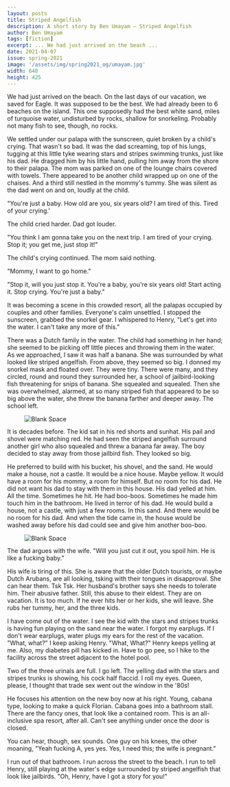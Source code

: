 ```yaml
---
layout: posts
title: Striped Angelfish
description: A short story by Ben Umayam – Striped Angelfish
author: Ben Umayam
tags: [fiction]
excerpt: ... We had just arrived on the beach ...
date: 2021-04-07
issue: spring-2021
image: '/assets/img/spring2021_og/umayam.jpg'
width: 640
height: 425
---
```


We had just arrived on the beach. On the last days of our vacation, we
saved for Eagle. It was supposed to be the best. We had already been to
6 beaches on the island. This one supposedly had the best white sand,
miles of turquoise water, undisturbed by rocks, shallow for snorkeling.
Probably not many fish to see, though, no rocks.

We settled under our palapa with the sunscreen, quiet broken by a
child's crying. That wasn't so bad. It was the dad screaming, top of his
lungs, tugging at this little tyke wearing stars and stripes swimming
trunks, just like his dad. He dragged him by his little hand, pulling
him away from the shore to their palapa. The mom was parked on one of
the lounge chairs covered with towels. There appeared to be another
child wrapped up on one of the chaises. And a third still nestled in the
mommy's tummy. She was silent as the dad went on and on, loudly at the
child.

"You're just a baby. How old are you, six years old? I am tired of this.
Tired of your crying.'

The child cried harder. Dad got louder.

"You think I am gonna take you on the next trip. I am tired of your
crying. Stop it; you get me, just stop it!"

The child's crying continued. The mom said nothing.

"Mommy, I want to go home."

"Stop it, will you just stop it. You're a baby, you're six years old!
Start acting it. Stop crying. You're just a baby."

It was becoming a scene in this crowded resort, all the palapas occupied
by couples and other families. Everyone's calm unsettled. I stopped the
sunscreen, grabbed the snorkel gear. I whispered to Henry, "Let's get
into the water. I can't take any more of this."

There was a Dutch family in the water. The child had something in her
hand; she seemed to be picking off little pieces and throwing them in
the water. As we approached, I saw it was half a banana. She was
surrounded by what looked like striped angelfish. From above, they
seemed so big. I donned my snorkel mask and floated over. They were
tiny. There were many, and they circled, round and round they surrounded
her, a school of jailbird-looking fish threatening for snips of banana.
She squealed and squealed. Then she was overwhelmed, alarmed, at so many
striped fish that appeared to be so big above the water, she threw the
banana farther and deeper away. The school left.

<figure class="my-4 py-3 ">
  <img src="{{ '/assets/img/dinkus.png' | prepend: site.baseurl }}" class="d-block mx-auto" alt="Blank Space" style="max-height:15px;" />
</figure>

It is decades before. The kid sat in his red shorts and sunhat. His pail
and shovel were matching red. He had seen the striped angelfish surround
another girl who also squealed and threw a banana far away. The boy
decided to stay away from those jailbird fish. They looked so big.

He preferred to build with his bucket, his shovel, and the sand. He
would make a house, not a castle. It would be a nice house. Maybe
yellow. It would have a room for his mommy, a room for himself. But no
room for his dad. He did not want his dad to stay with them in this
house. His dad yelled at him. All the time. Sometimes he hit. He had
boo-boos. Sometimes he made him touch him in the bathroom. He lived in
terror of his dad. He would build a house, not a castle, with just a few
rooms. In this sand. And there would be no room for his dad. And when
the tide came in, the house would be washed away before his dad could
see and give him another boo-boo.

<figure class="my-4 py-3 ">
  <img src="{{ '/assets/img/dinkus.png' | prepend: site.baseurl }}" class="d-block mx-auto" alt="Blank Space" style="max-height:15px;" />
</figure>

The dad argues with the wife. "Will you just cut it out, you spoil him.
He is like a fucking baby."

His wife is tiring of this. She is aware that the older Dutch tourists,
or maybe Dutch Arubans, are all looking, tsking with their tongues in
disapproval. She can hear them. Tsk Tsk. Her husband's brother says she
needs to tolerate him. Their abusive father. Still, this abuse to their
eldest. They are on vacation. It is too much. If he ever hits her or her
kids, she will leave. She rubs her tummy, her, and the three kids.

I have come out of the water. I see the kid with the stars and stripes
trunks is having fun playing on the sand near the water. I forgot my
earplugs. If I don't wear earplugs, water plugs my ears for the rest of
the vacation. "What, what?" I keep asking Henry. "What, What?" Henry
keeps yelling at me. Also, my diabetes pill has kicked in. Have to go
pee, so I hike to the facility across the street adjacent to the hotel
pool.

Two of the three urinals are full. I go left. The yelling dad with the
stars and stripes trunks is showing, his cock half flaccid. I roll my
eyes. Queen, please, I thought that trade sex went out the window in the
'80s!

He focuses his attention on the new boy now at his right. Young, cabana
type, looking to make a quick Florian. Cabana goes into a bathroom
stall. There are the fancy ones, that look like a contained room. This
is an all-inclusive spa resort, after all. Can't see anything under once
the door is closed.

You can hear, though, sex sounds. One guy on his knees, the other
moaning, "Yeah fucking A, yes yes. Yes, I need this; the wife is
pregnant."

I run out of that bathroom. I run across the street to the beach. I run
to tell Henry, still playing at the water's edge surrounded by striped
angelfish that look like jailbirds. "Oh, Henry, have I got a story for
you!"
